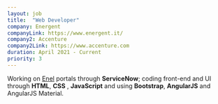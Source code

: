 ```yaml
---
layout: job
title:  "Web Developer"
company: Energent
companyLink: https://www.energent.it/
company2: Accenture
company2Link: https://www.accenture.com
duration: April 2021 - Current
priority: 3
---
```


Working on <a href="https://www.enel.com/">Enel</a> portals through
<strong>ServiceNow</strong>;
coding front-end and UI through <strong>HTML</strong>, <strong>CSS</strong> ,
<strong>JavaScript</strong> and using <strong>Bootstrap</strong>, <strong>AngularJS</strong>
and AngularJS Material.